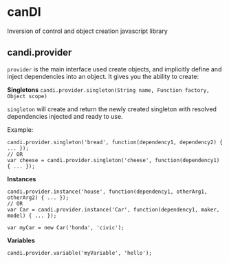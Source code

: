# canDI
Inversion of control and object creation javascript library

## candi.provider
`provider` is the main interface used create objects, and implicitly define and inject dependencies into an object. It gives you the ability to create:

**Singletons** `candi.provider.singleton(String name, Function factory, Object scope)`

`singleton` will create and return the newly created singleton with resolved dependencies injected and ready to use.

Example:
```
candi.provider.singleton('bread', function(dependency1, dependency2) { ... });
// OR
var cheese = candi.provider.singleton('cheese', function(dependency1) { ... });
```

**Instances** 
```
candi.provider.instance('house', function(dependency1, otherArg1, otherArg2) { ... });
// OR
var Car = candi.provider.instance('Car', function(dependency1, maker, model) { ... });

var myCar = new Car('honda', 'civic');
```
**Variables** 
```
candi.provider.variable('myVariable', 'hello');
```
